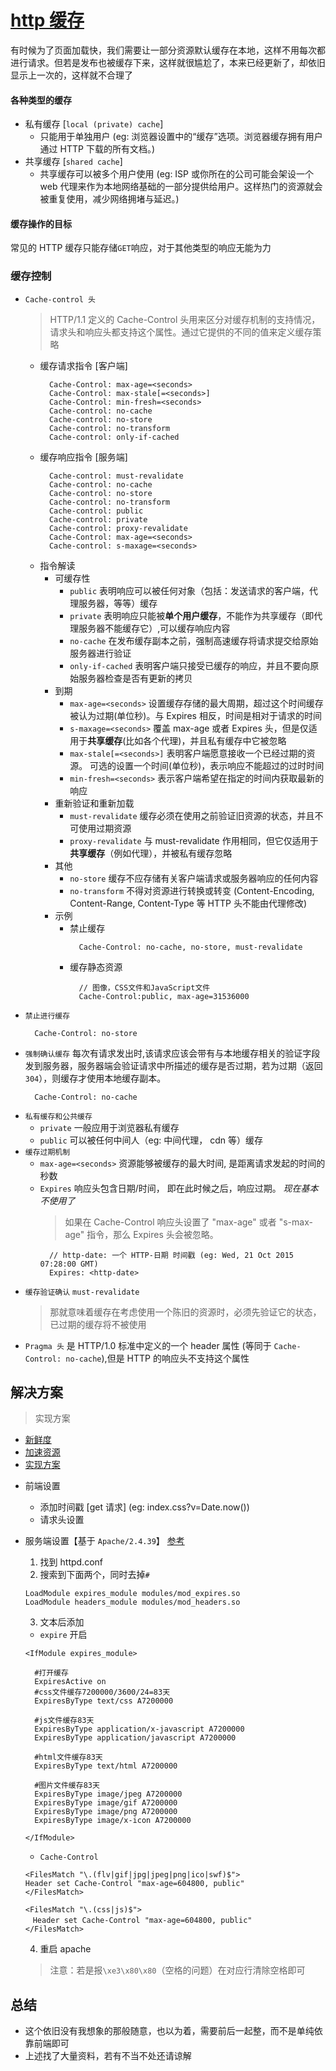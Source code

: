 # [http 缓存](https://developer.mozilla.org/zh-CN/docs/Web/HTTP/Caching_FAQ)

有时候为了页面加载快，我们需要让一部分资源默认缓存在本地，这样不用每次都进行请求。但若是发布也被缓存下来，这样就很尴尬了，本来已经更新了，却依旧显示上一次的，这样就不合理了

#### 各种类型的缓存

- 私有缓存 [`local (private) cache`]
  - 只能用于单独用户 (eg: 浏览器设置中的“缓存”选项。浏览器缓存拥有用户通过 HTTP 下载的所有文档。)
- 共享缓存 [`shared cache`]
  - 共享缓存可以被多个用户使用 (eg: ISP 或你所在的公司可能会架设一个 web 代理来作为本地网络基础的一部分提供给用户。这样热门的资源就会被重复使用，减少网络拥堵与延迟。)

#### 缓存操作的目标

常见的 HTTP 缓存只能存储`GET`响应，对于其他类型的响应无能为力

### 缓存控制

- `Cache-control 头`
  > HTTP/1.1 定义的 Cache-Control 头用来区分对缓存机制的支持情况， 请求头和响应头都支持这个属性。通过它提供的不同的值来定义缓存策略
  - 缓存请求指令 [客户端]
    ```
      Cache-Control: max-age=<seconds>
      Cache-Control: max-stale[=<seconds>]
      Cache-Control: min-fresh=<seconds>
      Cache-control: no-cache
      Cache-control: no-store
      Cache-control: no-transform
      Cache-control: only-if-cached
    ```
  - 缓存响应指令 [服务端]
    ```
      Cache-control: must-revalidate
      Cache-control: no-cache
      Cache-control: no-store
      Cache-control: no-transform
      Cache-control: public
      Cache-control: private
      Cache-control: proxy-revalidate
      Cache-Control: max-age=<seconds>
      Cache-control: s-maxage=<seconds>
    ```
  - 指令解读
    - 可缓存性
      - `public` 表明响应可以被任何对象（包括：发送请求的客户端，代理服务器，等等）缓存
      - `private` 表明响应只能被**单个用户缓存**，不能作为共享缓存（即代理服务器不能缓存它）,可以缓存响应内容
      - `no-cache` 在发布缓存副本之前，强制高速缓存将请求提交给原始服务器进行验证
      - `only-if-cached` 表明客户端只接受已缓存的响应，并且不要向原始服务器检查是否有更新的拷贝
    - 到期
      - `max-age=<seconds>` 设置缓存存储的最大周期，超过这个时间缓存被认为过期(单位秒)。与 Expires 相反，时间是相对于请求的时间
      - `s-maxage=<seconds>` 覆盖 max-age 或者 Expires 头，但是仅适用于**共享缓存**(比如各个代理)，并且私有缓存中它被忽略
      - `max-stale[=<seconds>]` 表明客户端愿意接收一个已经过期的资源。 可选的设置一个时间(单位秒)，表示响应不能超过的过时时间
      - `min-fresh=<seconds>` 表示客户端希望在指定的时间内获取最新的响应
    - 重新验证和重新加载
      - `must-revalidate` 缓存必须在使用之前验证旧资源的状态，并且不可使用过期资源
      - `proxy-revalidate` 与 must-revalidate 作用相同，但它仅适用于**共享缓存**（例如代理），并被私有缓存忽略
    - 其他
      - `no-store` 缓存不应存储有关客户端请求或服务器响应的任何内容
      - `no-transform` 不得对资源进行转换或转变 (Content-Encoding, Content-Range, Content-Type 等 HTTP 头不能由代理修改)
    - 示例
      - 禁止缓存
        ```
          Cache-Control: no-cache, no-store, must-revalidate
        ```
      - 缓存静态资源
        ```
          // 图像，CSS文件和JavaScript文件
          Cache-Control:public, max-age=31536000
        ```
- `禁止进行缓存`
  ```
    Cache-Control: no-store
  ```
- `强制确认缓存`
  每次有请求发出时,该请求应该会带有与本地缓存相关的验证字段发到服务器，服务器端会验证请求中所描述的缓存是否过期，若为过期（返回 `304`），则缓存才使用本地缓存副本。
  ```
    Cache-Control: no-cache
  ```
- `私有缓存和公共缓存`
  - `private` 一般应用于浏览器私有缓存
  - `public` 可以被任何中间人（eg: 中间代理， cdn 等）缓存
- `缓存过期机制`
  - `max-age=<seconds>` 资源能够被缓存的最大时间, 是距离请求发起的时间的秒数
  - `Expires` 响应头包含日期/时间， 即在此时候之后，响应过期。 _现在基本不使用了_
    > 如果在 Cache-Control 响应头设置了 "max-age" 或者 "s-max-age" 指令，那么 Expires 头会被忽略。
    ```
      // http-date: 一个 HTTP-日期 时间戳 (eg: Wed, 21 Oct 2015 07:28:00 GMT)
      Expires: <http-date>
    ```
- `缓存验证确认` `must-revalidate`
  > 那就意味着缓存在考虑使用一个陈旧的资源时，必须先验证它的状态，已过期的缓存将不被使用
- `Pragma 头` 是 HTTP/1.0 标准中定义的一个 header 属性 (等同于 `Cache-Control: no-cache`),但是 HTTP 的响应头不支持这个属性

## 解决方案

> 实现方案

- [新鲜度](https://developer.mozilla.org/zh-CN/docs/Web/HTTP/Caching_FAQ#%E6%96%B0%E9%B2%9C%E5%BA%A6)
- [加速资源](https://developer.mozilla.org/zh-CN/docs/Web/HTTP/Caching_FAQ#%E5%8A%A0%E9%80%9F%E8%B5%84%E6%BA%90)
- [实现方案](https://www.cnblogs.com/chenqf/p/6386163.html)

* 前端设置

  - 添加时间戳 [get 请求] (eg: index.css?v=Date.now())
  - 请求头设置

* 服务端设置【基于 `Apache/2.4.39`】 [参考](https://zhuanlan.zhihu.com/p/35590575)

  1. 找到 httpd.conf
  2. 搜索到下面两个，同时去掉`#`

  ```
  LoadModule expires_module modules/mod_expires.so
  LoadModule headers_module modules/mod_headers.so
  ```

  3. 文本后添加

  - `expire` 开启

  ```
  <IfModule expires_module>

    #打开缓存
    ExpiresActive on
    #css文件缓存7200000/3600/24=83天
    ExpiresByType text/css A7200000

    #js文件缓存83天
    ExpiresByType application/x-javascript A7200000
    ExpiresByType application/javascript A7200000

    #html文件缓存83天
    ExpiresByType text/html A7200000

    #图片文件缓存83天
    ExpiresByType image/jpeg A7200000
    ExpiresByType image/gif A7200000
    ExpiresByType image/png A7200000
    ExpiresByType image/x-icon A7200000

  </IfModule>
  ```

  - `Cache-Control`

  ```
  <FilesMatch "\.(flv|gif|jpg|jpeg|png|ico|swf)$">
  Header set Cache-Control "max-age=604800, public"
  </FilesMatch>

  <FilesMatch "\.(css|js)$">
  　Header set Cache-Control "max-age=604800, public"
  </FilesMatch>
  ```

  4. 重启 apache

  > 注意：若是报`\xe3\x80\x80`（空格的问题）在对应行清除空格即可

## 总结

- 这个依旧没有我想象的那般随意，也以为着，需要前后一起整，而不是单纯依靠前端即可
- 上述找了大量资料，若有不当不处还请谅解
